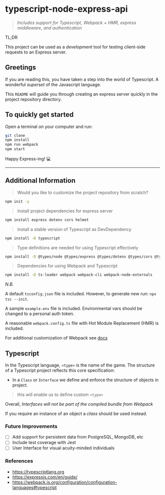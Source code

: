 # typescript-node-express-api

> *Includes support for Typescript, Webpack + HMR, express middleware, and authentication*

TL;DR

This project can be used as a *development* tool for testing client-side requests to an Express server.

## Greetings

If you are reading this, you have taken a step into the world of Typescript. A wonderful *superset* of the Javascript language.

This `README` will guide you through creating an express server quickly in the project repository directory.

## To quickly get started

Open a terminal on your computer and run:

```bash
git clone
npm install
npm run webpack
npm start
```

Happy Express-ing! :computer:

---

## Additional Information

> Would you like to customize the project repository from scratch?

```bash
npm init -y
```

> Install project dependencies for express server

```bash
npm install express dotenv cors helmet
```

> Install a stable version of Typescript as DevDependency

```bash
npm install -D typescript
```

> Type definitions are needed for using Typescript effectively

```bash
npm install -D @types/node @types/express @types/dotenv @types/cors @types/helmet
```

> Dependencies for using Webpack and Typescript

```bash
npm install -D ts-loader webpack webpack-cli webpack-node-externals
```

_N.B._

A default `tsconfig.json` file is included. However, to generate new run: `npx tsc --init`.

A sample `example.env` file is included. Environmental vars should be changed to a personal auth token.

A reasonable `webpack.config.ts` file with Hot Module Replacement (HMR) is included.

For additional customization of Webpack see [docs](https://webpack.js.org/configuration/configuration-languages#typescript)

## Typescript

In the Typescript language, `<type>` is the name of the game. The structure of a Typescript project reflects this core specification:

- In a `Class` or `Interface` we define and enforce the structure of objects in project.

> this will enable us to define custom `<type>`

Overall, *Interfaces will not be part of the compiled bundle from Webpack*

If you require an instance of an object a *class* should be used instead.

### Future Improvements

- [ ] Add support for persistent data from PostgreSQL, MongoDB, etc
- [ ] Include test coverage with Jest
- [ ] User Interface for visual acuity-minded individuals

### References

- <https://typescriptlang.org>
- <https://expressjs.com/en/guide/>
- <https://webpack.js.org/configuration/configuration-languages#typescript>

